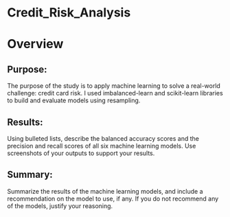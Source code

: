 # Credit_Risk_Analysis

# Overview
## Purpose: 
The purpose of the study is to apply machine learning to solve a real-world challenge: credit card risk. I used imbalanced-learn and scikit-learn libraries to build and evaluate models using resampling.



## Results:  
Using bulleted lists, describe the balanced accuracy scores and the precision and recall scores of all six machine learning models. Use screenshots of your outputs to support your results.

## Summary: 
Summarize the results of the machine learning models, and include a recommendation on the model to use, if any. If you do not recommend any of the models, justify your reasoning.
